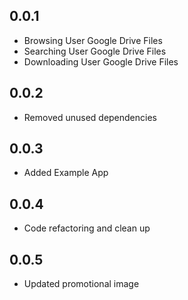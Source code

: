 ## 0.0.1

- Browsing User Google Drive Files
- Searching User Google Drive Files
- Downloading User Google Drive Files

## 0.0.2

- Removed unused dependencies

## 0.0.3

- Added Example App

## 0.0.4

- Code refactoring and clean up

## 0.0.5

- Updated promotional image
